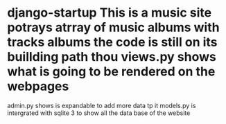 # django-startup This is a music site potrays atrray of music albums with tracks  albums the code is still on its buillding path thou views.py shows what is going to be rendered on the webpages
admin.py shows is expandable to add more data tp it
models.py is intergrated with sqlite 3 to show all the data base of the website

